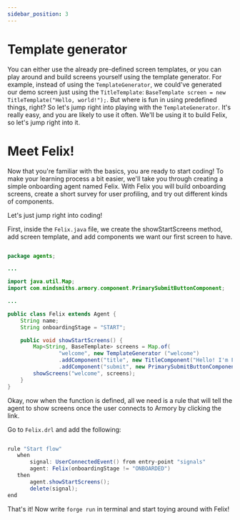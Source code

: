 ```yaml
---
sidebar_position: 3
---
```


# Template generator

You can either use the already pre-defined screen templates, or you can play around and build screens yourself using the template generator. 
For example, instead of using the `TemplateGenerator`, we could've generated our demo screen just using the `TitleTemplate`: `BaseTemplate screen = new TitleTemplate("Hello, world!");`.
But where is fun in using predefined things, right? So let's jump right into playing with the `TemplateGenerator`. It's really easy, and you are likely to use it often.
We'll be using it to build Felix, so let's jump right into it.

# Meet Felix!

Now that you're familiar with the basics, you are ready to start coding! To make your learning process a bit easier, we'll take you through creating a simple onboarding agent named Felix. 
With Felix you will build onboarding screens, create a short survey for user profiling, and try out different kinds of components.

Let's just jump right into coding!

First, inside the ```Felix.java``` file, we create the showStartScreens method, add screen template, and add components we want our first screen to have.  

```java title="java/agents/Felix.java"

package agents;

...

import java.util.Map;
import com.mindsmiths.armory.component.PrimarySubmitButtonComponent;

...

public class Felix extends Agent {
    String name;
    String onboardingStage = "START";

    public void showStartScreens() {
        Map<String, BaseTemplate> screens = Map.of(
                "welcome", new TemplateGenerator ("welcome")      
                .addComponent("title", new TitleComponent("Hello! I'm Felix and I'm here to help you find the best workout plan for you. Ready?")) 
                .addComponent("submit", new PrimarySubmitButtonComponent("Cool, let's go!", "askForName")));
        showScreens("welcome", screens);
    }
}
```
Okay, now when the function is defined, all we need is a rule that will tell the agent to show screens once the user connects to Armory by clicking the link.  

Go to ```Felix.drl``` and add the following:

```java title="rules/felix/Felix.drl"

rule "Start flow"
   when
       signal: UserConnectedEvent() from entry-point "signals"
       agent: Felix(onboardingStage != "ONBOARDED")
   then
       agent.showStartScreens();
       delete(signal);
end
```

That's it! Now write `forge run` in terminal and start toying around with Felix!